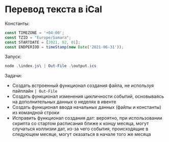 # Перевод текста в iCal

Константы:
```js
const TIMEZONE = '+04:00';
const TZID = "Europe/Samara";
const STARTDATE = [2021, 02, 01];
const ENDPERIOD = timeStamp(new Date('2021-06-31'));
```

Запуск:
```ps1
node .\index.js\ | Out-File .\output.ics
```

Задачи:
- Создать встроенный функционал создания файла, не используя пайплайн `| Out-File`
- Создать функционал изменения цикличности событий, основываясь на дополнительных данных о неделях в ивенте
- Создать функционал ввода начальных данных (файлы и константы) из командной строки
- Исправить функционал создания дат: вероятно, при использовании скрипта со стартом расписания ближе к концу месяца, могут случаться коллизии дат, из-за чего события, происходящие в следующем месяце, могут оказаться в начале того же месяца